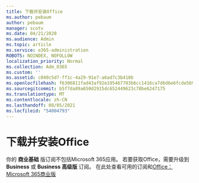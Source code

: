 ```yaml
---
title: 下载并安装Office
ms.author: pebaum
author: pebaum
manager: scotv
ms.date: 04/21/2020
ms.audience: Admin
ms.topic: article
ms.service: o365-administration
ROBOTS: NOINDEX, NOFOLLOW
localization_priority: Normal
ms.collection: Adm_O365
ms.custom: ''
ms.assetid: c040c5d7-ff1c-4a29-91e7-a6ad7c3b410b
ms.openlocfilehash: f6306811fad43af92e195467703b6cc1416ca7d6d6e6fcde56901e895f8c8239
ms.sourcegitcommit: b5f7da89a650d2915dc652449623c78be6247175
ms.translationtype: MT
ms.contentlocale: zh-CN
ms.lasthandoff: 08/05/2021
ms.locfileid: "54004793"
---
```

# <a name="download-and-install-office"></a>下载并安装Office

你的 **商业基础** 版订阅不包括Microsoft 365应用。 若要获取Office，需要升级到 **Business** 或 **Business 高级版** 订阅。 在此处查看可用的订阅和[Office：Microsoft 365商业版](https://products.office.com/compare-all-microsoft-office-products?tab=2)
  

